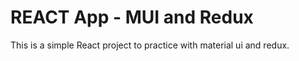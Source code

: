 # REACT App - MUI and Redux

This is a simple React project to practice with material ui and redux.
